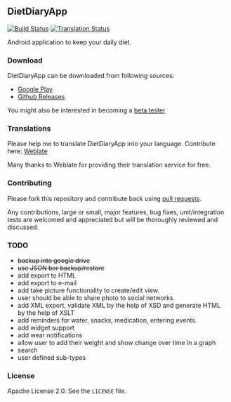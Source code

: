 ## DietDiaryApp

[![Build Status](https://travis-ci.org/canyapan/DietDiaryApp.svg?branch=master)](https://travis-ci.org/canyapan/DietDiaryApp) [![Translation Status](https://hosted.weblate.org/widgets/diet-diary/-/svg-badge.svg)](https://hosted.weblate.org/engage/diet-diary/?utm_source=widget)

Android application to keep your daily diet.


### Download

DietDiaryApp can be downloaded from following sources:

- [Google Play](https://play.google.com/store/apps/details?id=com.canyapan.dietdiaryapp)
- [Github Releases](https://github.com/canyapan/DietDiaryApp/releases)

You might also be interested in becoming a [beta tester](https://play.google.com/apps/testing/com.canyapan.dietdiaryapp)


### Translations

Please help me to translate DietDiaryApp into your language. Contribute here: [Weblate](https://hosted.weblate.org/projects/diet-diary/strings/)

Many thanks to Weblate for providing their translation service for free.


### Contributing

Please fork this repository and contribute back using [pull requests](https://github.com/canyapan/DietDiaryApp/pulls).

Any contributions, large or small, major features, bug fixes, unit/integration tests are welcomed and appreciated
but will be thoroughly reviewed and discussed.


### TODO

* ~~backup into google drive~~
* ~~use JSON bor backup/restore~~
* add export to HTML
* add export to e-mail
* add take picture functionality to create/edit view.
* user should be able to share photo to social networks.
* add XML export, validate XML by the help of XSD and generate HTML by the help of XSLT
* add reminders for water, snacks, medication, entering events.
* add widget support
* add wear notifications
* allow user to add their weight and show change over time in a graph
* search
* user defined sub-types


### License
    
Apache License 2.0. See the `LICENSE` file.
